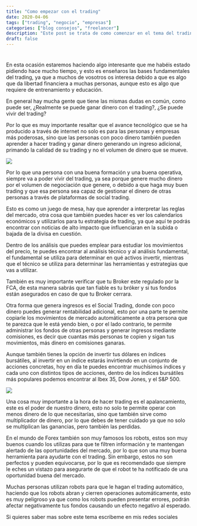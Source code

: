 ```yaml
---
title: "Como empezar con el trading"
date: 2020-04-06
tags: ["trading", "negocio", "empresas"]
categories: ["blog consejos", "freelancer"]
description: "Este post se trata de como comenzar en el tema del trading"
draft: false
---
```

# 
En esta ocasión estaremos haciendo algo interesante que me habéis estado pidiendo hace mucho tiempo, y esto es enseñaros las bases fundamentales del trading, ya que a muchos de vosotros os interesa debido a que es algo que da libertad financiera a muchas personas, aunque esto es algo que requiere de entrenamiento y educación.

En general hay mucha gente que tiene las mismas dudas en común, como puede ser, ¿Realmente se puede ganar dinero con el trading?, ¿Se puede vivir del trading?

Por lo que es muy importante resaltar que el avance tecnológico que se ha producido a través de internet no solo es para las personas y empresas más poderosas, sino que las personas con poco dinero también pueden aprender a hacer trading y ganar dinero generando un ingreso adicional, primando la calidad de su trading y no el volumen de dinero que se mueve.

![](https://blog.selfbank.es/wp-content/uploads/2019/05/GettyImages-913219882-720x320.jpg)

Por lo que una persona con una buena formación y una buena operativa, siempre va a poder vivir del trading, ya sea porque genere mucho dinero por el volumen de negociación que genere, o debido a que haga muy buen trading y que esa persona sea capaz de gestionar el dinero de otras personas a través de plataformas de social trading.

Esto es como un juego de mesa, hay que aprender a interpretar las reglas del mercado, otra cosa que también puedes hacer es ver los calendarios económicos y utilizarlos para tu estrategia de trading, ya que aquí te podrás encontrar con noticias de alto impacto que influenciaran en la subida o bajada de la divisa en cuestión.

Dentro de los análisis que puedes emplear para estudiar los movimientos del precio, te puedes encontrar al análisis técnico y al análisis fundamental, el fundamental se utiliza para determinar en qué activos invertir, mientras que el técnico se utiliza para determinar las herramientas y estrategias que vas a utilizar.

También es muy importante verificar que tu Broker este regulado por la FCA, de esta manera sabrás que tan fiable es tu bróker y si tus fondos están asegurados en caso de que tu Broker cerrara.

Otra forma que genera ingresos es el Social Trading, donde con poco dinero puedes generar rentabilidad adicional, esto por una parte te permite copiarle los movimientos de mercado automáticamente a otra persona que te parezca que le está yendo bien, o por el lado contrario, te permite administrar los fondos de otras personas y generar ingresos mediante comisiones, es decir que cuantas más personas te copien y sigan tus movimientos, más dinero en comisiones ganaras.

Aunque también tienes la opción de invertir tus dólares en índices bursátiles, al invertir en un índice estarás invirtiendo en un conjunto de acciones concretas, hoy en día te puedes encontrar muchísimos índices y cada uno con distintos tipos de acciones, dentro de los índices bursátiles más populares podemos encontrar al Ibex 35, Dow Jones, y el S&P 500.

![](https://fxmedia.s3.eu-west-1.amazonaws.com/featured_images/5c0a858e1361e1544193422.jpeg)

Una cosa muy importante a la hora de hacer trading es el apalancamiento, este es el poder de nuestro dinero, esto no solo te permite operar con menos dinero de lo que necesitarías, sino que también sirve como multiplicador de dinero, por lo que debes de tener cuidado ya que no solo se multiplican las ganancias, pero también las perdidas.

En el mundo de Forex también son muy famosos los robots, estos son muy buenos cuando los utilizas para que te filtren información y te mantengan alertado de las oportunidades del mercado, por lo que son una muy buena herramienta para ayudarte con el trading. Sin embargo, estos no son perfectos y pueden equivocarse, por lo que es recomendado que siempre le eches un vistazo para asegurarte de que el robot te ha notificado de una oportunidad buena del mercado.

Muchas personas utilizan robots para que le hagan el trading automático, haciendo que los robots abran y cierren operaciones automáticamente, esto es muy peligroso ya que como los robots pueden presentar errores, podrán afectar negativamente tus fondos causando un efecto negativo al esperado.

Si quieres saber mas sobre este tema escribeme en mis redes sociales